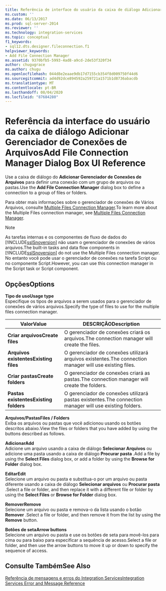 ```yaml
---
title: Referência de interface do usuário da caixa de diálogo Adicionar Gerenciador de Conexões de Arquivos | Microsoft Docs
ms.custom: ''
ms.date: 06/13/2017
ms.prod: sql-server-2014
ms.reviewer: ''
ms.technology: integration-services
ms.topic: conceptual
f1_keywords:
- sql12.dts.designer.fileconnection.f1
helpviewer_keywords:
- Add File Connection Manager
ms.assetid: 9370bfb5-5993-4ad8-a9cd-2de53f320f34
author: chugugrace
ms.author: chugu
ms.openlocfilehash: 044d8e2eaae9db17d7155cb354f8d009750f44d6
ms.sourcegitcommit: ad4d92dce894592a259721a1571b1d8736abacdb
ms.translationtype: MT
ms.contentlocale: pt-BR
ms.lasthandoff: 08/04/2020
ms.locfileid: "87684280"
---
```

# <a name="add-file-connection-manager-dialog-box-ui-reference"></a><span data-ttu-id="f1d15-102">Referência da interface do usuário da caixa de diálogo Adicionar Gerenciador de Conexões de Arquivos</span><span class="sxs-lookup"><span data-stu-id="f1d15-102">Add File Connection Manager Dialog Box UI Reference</span></span>
  <span data-ttu-id="f1d15-103">Use a caixa de diálogo do **Adicionar Gerenciador de Conexões de Arquivos** para definir uma conexão com um grupo de arquivos ou pastas.</span><span class="sxs-lookup"><span data-stu-id="f1d15-103">Use the **Add File Connection Manager** dialog box to define a connection to a group of files or folders.</span></span>  
  
 <span data-ttu-id="f1d15-104">Para obter mais informações sobre o gerenciador de conexões de Vários Arquivos, consulte [Multiple Files Connection Manager](multiple-files-connection-manager.md).</span><span class="sxs-lookup"><span data-stu-id="f1d15-104">To learn more about the Multiple Files connection manager, see [Multiple Files Connection Manager](multiple-files-connection-manager.md).</span></span>  
  
> [!NOTE]  
>  <span data-ttu-id="f1d15-105">As tarefas internas e os componentes de fluxo de dados do [!INCLUDE[ssISnoversion](../../includes/ssisnoversion-md.md)] não usam o gerenciador de conexões de vários arquivos.</span><span class="sxs-lookup"><span data-stu-id="f1d15-105">The built-in tasks and data flow components in [!INCLUDE[ssISnoversion](../../includes/ssisnoversion-md.md)] do not use the Multiple Files connection manager.</span></span> <span data-ttu-id="f1d15-106">No entanto você pode usar o gerenciador de conexões na tarefa Script ou no componente Script.</span><span class="sxs-lookup"><span data-stu-id="f1d15-106">However, you can use this connection manager in the Script task or Script component.</span></span>  
  
## <a name="options"></a><span data-ttu-id="f1d15-107">Opções</span><span class="sxs-lookup"><span data-stu-id="f1d15-107">Options</span></span>  
 <span data-ttu-id="f1d15-108">**Tipo de uso**</span><span class="sxs-lookup"><span data-stu-id="f1d15-108">**Usage type**</span></span>  
 <span data-ttu-id="f1d15-109">Especifique os tipos de arquivos a serem usados para o gerenciador de conexões de vários arquivos.</span><span class="sxs-lookup"><span data-stu-id="f1d15-109">Specify the type of files to use for the multiple files connection manager.</span></span>  
  
|<span data-ttu-id="f1d15-110">Valor</span><span class="sxs-lookup"><span data-stu-id="f1d15-110">Value</span></span>|<span data-ttu-id="f1d15-111">DESCRIÇÃO</span><span class="sxs-lookup"><span data-stu-id="f1d15-111">Description</span></span>|  
|-----------|-----------------|  
|<span data-ttu-id="f1d15-112">**Criar arquivos**</span><span class="sxs-lookup"><span data-stu-id="f1d15-112">**Create files**</span></span>|<span data-ttu-id="f1d15-113">O gerenciador de conexões criará os arquivos.</span><span class="sxs-lookup"><span data-stu-id="f1d15-113">The connection manager will create the files.</span></span>|  
|<span data-ttu-id="f1d15-114">**Arquivos existentes**</span><span class="sxs-lookup"><span data-stu-id="f1d15-114">**Existing files**</span></span>|<span data-ttu-id="f1d15-115">O gerenciador de conexões utilizará arquivos existentes.</span><span class="sxs-lookup"><span data-stu-id="f1d15-115">The connection manager will use existing files.</span></span>|  
|<span data-ttu-id="f1d15-116">**Criar pastas**</span><span class="sxs-lookup"><span data-stu-id="f1d15-116">**Create folders**</span></span>|<span data-ttu-id="f1d15-117">O gerenciador de conexões criará as pastas.</span><span class="sxs-lookup"><span data-stu-id="f1d15-117">The connection manager will create the folders.</span></span>|  
|<span data-ttu-id="f1d15-118">**Pastas existentes**</span><span class="sxs-lookup"><span data-stu-id="f1d15-118">**Existing folders**</span></span>|<span data-ttu-id="f1d15-119">O gerenciador de conexões utilizará pastas existentes.</span><span class="sxs-lookup"><span data-stu-id="f1d15-119">The connection manager will use existing folders.</span></span>|  
  
 <span data-ttu-id="f1d15-120">**Arquivos/Pastas**</span><span class="sxs-lookup"><span data-stu-id="f1d15-120">**Files / Folders**</span></span>  
 <span data-ttu-id="f1d15-121">Exiba os arquivos ou pastas que você adicionou usando os botões descritos abaixo.</span><span class="sxs-lookup"><span data-stu-id="f1d15-121">View the files or folders that you have added by using the buttons described as follows.</span></span>  
  
 <span data-ttu-id="f1d15-122">**Adicionar**</span><span class="sxs-lookup"><span data-stu-id="f1d15-122">**Add**</span></span>  
 <span data-ttu-id="f1d15-123">Adicione um arquivo usando a caixa de diálogo **Selecionar Arquivos** ou adicione uma pasta usando a caixa de diálogo **Procurar pasta** .</span><span class="sxs-lookup"><span data-stu-id="f1d15-123">Add a file by using the **Select Files** dialog box, or add a folder by using the **Browse for Folder** dialog box.</span></span>  
  
 <span data-ttu-id="f1d15-124">**Editar**</span><span class="sxs-lookup"><span data-stu-id="f1d15-124">**Edit**</span></span>  
 <span data-ttu-id="f1d15-125">Selecione um arquivo ou pasta e substitua-o por um arquivo ou pasta diferente usando a caixa de diálogo **Selecionar arquivos** ou **Procurar pasta** .</span><span class="sxs-lookup"><span data-stu-id="f1d15-125">Select a file or folder, and then replace it with a different file or folder by using the **Select Files** or **Browse for Folder** dialog box.</span></span>  
  
 <span data-ttu-id="f1d15-126">**Remover**</span><span class="sxs-lookup"><span data-stu-id="f1d15-126">**Remove**</span></span>  
 <span data-ttu-id="f1d15-127">Selecione um arquivo ou pasta e remova-o da lista usando o botão **Remover** .</span><span class="sxs-lookup"><span data-stu-id="f1d15-127">Select a file or folder, and then remove it from the list by using the **Remove** button.</span></span>  
  
 <span data-ttu-id="f1d15-128">**Botões de seta**</span><span class="sxs-lookup"><span data-stu-id="f1d15-128">**Arrow buttons**</span></span>  
 <span data-ttu-id="f1d15-129">Selecione um arquivo ou pasta e use os botões de seta para movê-los para cima ou para baixo para especificar a sequência de acesso.</span><span class="sxs-lookup"><span data-stu-id="f1d15-129">Select a file or folder, and then use the arrow buttons to move it up or down to specify the sequence of access.</span></span>  
  
## <a name="see-also"></a><span data-ttu-id="f1d15-130">Consulte Também</span><span class="sxs-lookup"><span data-stu-id="f1d15-130">See Also</span></span>  
 [<span data-ttu-id="f1d15-131">Referência de mensagens e erros do Integration Services</span><span class="sxs-lookup"><span data-stu-id="f1d15-131">Integration Services Error and Message Reference</span></span>](../integration-services-error-and-message-reference.md)  
  
  
